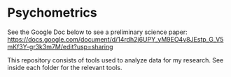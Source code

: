 # Psychometrics
See the Google Doc below to see a preliminary science paper:
https://docs.google.com/document/d/14rdh2j6UPY_yM9EO4v8JEstp_G_V5mKf3Y-gr3k3m7M/edit?usp=sharing

This repository consists of tools used to analyze data for my research. See inside each folder for the relevant tools.
